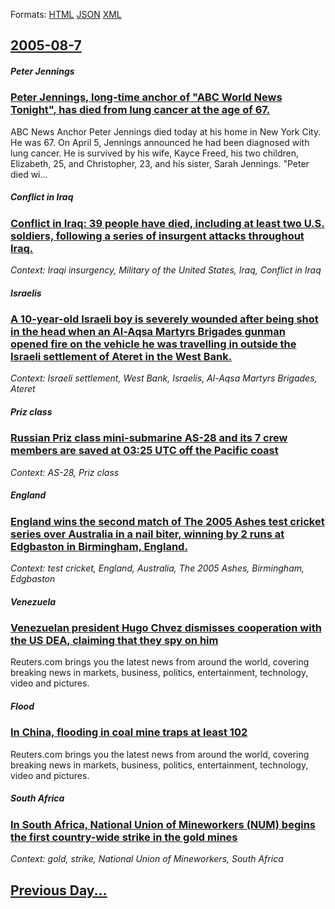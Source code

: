 
Formats: [HTML](2005/08/7/index.html)  [JSON](2005/08/7/index.json)  [XML](2005/08/7/index.xml)  

## [2005-08-7](/news/2005/08/7/index.md)

##### Peter Jennings
### [ Peter Jennings, long-time anchor of "ABC World News Tonight", has died from lung cancer at the age of 67. ](/news/2005/08/7/peter-jennings-long-time-anchor-of-abc-world-news-tonight-has-died-from-lung-cancer-at-the-age-of-67.md)
ABC News Anchor Peter Jennings died today at his home in New York City. He was 67. On April 5, Jennings announced he had been diagnosed with lung cancer. He is survived by his wife, Kayce Freed, his two children, Elizabeth, 25, and Christopher, 23, and his sister, Sarah Jennings. &quot;Peter died wi...

##### Conflict in Iraq
### [ Conflict in Iraq: 39 people have died, including at least two U.S. soldiers, following a series of insurgent attacks throughout Iraq. ](/news/2005/08/7/conflict-in-iraq-39-people-have-died-including-at-least-two-u-s-soldiers-following-a-series-of-insurgent-attacks-throughout-iraq.md)
_Context: Iraqi insurgency, Military of the United States, Iraq, Conflict in Iraq_

##### Israelis
### [ A 10-year-old Israeli boy is severely wounded after being shot in the head when an Al-Aqsa Martyrs Brigades gunman opened fire on the vehicle he was travelling in outside the Israeli settlement of Ateret in the West Bank. ](/news/2005/08/7/a-10-year-old-israeli-boy-is-severely-wounded-after-being-shot-in-the-head-when-an-al-aqsa-martyrs-brigades-gunman-opened-fire-on-the-vehic.md)
_Context: Israeli settlement, West Bank, Israelis, Al-Aqsa Martyrs Brigades, Ateret_

##### Priz class
### [ Russian Priz class mini-submarine AS-28 and its 7 crew members are saved at 03:25 UTC off the Pacific coast ](/news/2005/08/7/russian-priz-class-mini-submarine-as-28-and-its-7-crew-members-are-saved-at-03-25-utc-off-the-pacific-coast.md)
_Context: AS-28, Priz class_

##### England
### [ England wins the second match of The 2005 Ashes test cricket series over Australia in a nail biter, winning by 2 runs at Edgbaston in Birmingham, England. ](/news/2005/08/7/england-wins-the-second-match-of-the-2005-ashes-test-cricket-series-over-australia-in-a-nail-biter-winning-by-2-runs-at-edgbaston-in-birmi.md)
_Context: test cricket, England, Australia, The 2005 Ashes, Birmingham, Edgbaston_

##### Venezuela
### [ Venezuelan president Hugo Chvez dismisses cooperation with the US DEA, claiming that they spy on him ](/news/2005/08/7/venezuelan-president-hugo-chavez-dismisses-cooperation-with-the-us-dea-claiming-that-they-spy-on-him.md)
Reuters.com brings you the latest news from around the world, covering breaking news in markets, business, politics, entertainment, technology, video and pictures.

##### Flood
### [ In China, flooding in coal mine traps at least 102 ](/news/2005/08/7/in-china-flooding-in-coal-mine-traps-at-least-102.md)
Reuters.com brings you the latest news from around the world, covering breaking news in markets, business, politics, entertainment, technology, video and pictures.

##### South Africa
### [ In South Africa, National Union of Mineworkers (NUM) begins the first country-wide strike in the gold mines ](/news/2005/08/7/in-south-africa-national-union-of-mineworkers-num-begins-the-first-country-wide-strike-in-the-gold-mines.md)
_Context: gold, strike, National Union of Mineworkers, South Africa_

## [Previous Day...](/news/2005/08/6/index.md)

